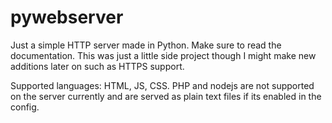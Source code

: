 # pywebserver
Just a simple HTTP server made in Python.
Make sure to read the documentation.
This was just a little side project though I might make new additions later on such as HTTPS support.

Supported languages: HTML, JS, CSS.
PHP and nodejs are not supported on the server currently and are served as plain text files if its enabled in the config.
